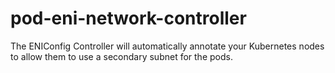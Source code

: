 # pod-eni-network-controller
The ENIConfig Controller will automatically annotate your Kubernetes nodes to allow them to use a secondary subnet for the pods.

